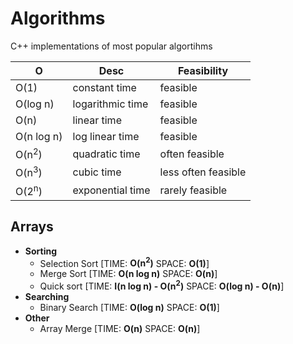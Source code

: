 # Algorithms
C++ implementations of most popular algortihms

| O                     | Desc             | Feasibility           |     
|-----------------------|------------------|-----------------------|
| O(1)                  | constant time    | feasible              |
| O(log n)              | logarithmic time | feasible              |
| O(n)                  | linear time      | feasible              |
| O(n log n)            | log linear time  | feasible              |
| O(n<sup>2</sup>)      | quadratic time   | often feasible        |
| O(n<sup>3</sup>)      | cubic time       | less often feasible   |
| O(2<sup>n</sup>)      | exponential time | rarely feasible       |

## Arrays
- **Sorting**
  - Selection Sort [TIME: **O(n<sup>2</sup>)** SPACE: **O(1)**]
  - Merge Sort [TIME: **O(n log n)** SPACE: **O(n)**]
  - Quick sort [TIME: **I(n log n) - O(n<sup>2</sup>)** SPACE: **O(log n) - O(n)**]
- **Searching**
  - Binary Search [TIME: **O(log n)** SPACE: **O(1)**]
- **Other**
  - Array Merge [TIME: **O(n)** SPACE: **O(n)**]


